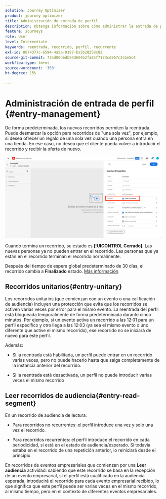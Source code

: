 ```yaml
---
solution: Journey Optimizer
product: journey optimizer
title: Administración de entrada de perfil
description: Obtenga información sobre cómo administrar la entrada de perfil
feature: Journeys
role: User
level: Intermediate
keywords: reentrada, recorrido, perfil, recurrente
exl-id: 8874377c-6594-4a5a-9197-ba5b28258c02
source-git-commit: 72bd00dedb943604b2fa85f7173cd967c3cbe5c4
workflow-type: tm+mt
source-wordcount: '350'
ht-degree: 15%

---
```


# Administración de entrada de perfil {#entry-management}

De forma predeterminada, los nuevos recorridos permiten la reentrada. Puede desmarcar la opción para recorridos de &quot;una sola vez&quot;, por ejemplo, si desea ofrecer un regalo de una sola vez cuando una persona entra en una tienda. En ese caso, no desea que el cliente pueda volver a introducir el recorrido y recibir la oferta de nuevo.

![](assets/journey-re-entrance.png)

Cuando termina un recorrido, su estado es **[!UICONTROL Cerrado]**. Las nuevas personas ya no pueden entrar en el recorrido. Las personas que ya están en el recorrido terminan el recorrido normalmente.

Después del tiempo de espera global predeterminado de 30 días, el recorrido cambia a **Finalizado** estado.  [Más información](journey-gs.md#global_timeout).


## Recorridos unitarios{#entry-unitary}

Los recorridos unitarios (que comienzan con un evento o una calificación de audiencia) incluyen una protección que evita que los recorridos se activen varias veces por error para el mismo evento. La reentrada del perfil está bloqueada temporalmente de forma predeterminada durante cinco minutos. Por ejemplo, si un evento activa un recorrido a las 12:01 para un perfil específico y otro llega a las 12:03 (ya sea el mismo evento o uno diferente que active el mismo recorrido), ese recorrido no se iniciará de nuevo para este perfil.

Además:

* Si la reentrada está habilitada, un perfil puede entrar en un recorrido varias veces, pero no puede hacerlo hasta que salga completamente de la instancia anterior del recorrido.

* Si la reentrada está desactivada, un perfil no puede introducir varias veces el mismo recorrido

## Leer recorridos de audiencia{#entry-read-segment}

En un recorrido de audiencia de lectura:

* Para recorridos no recurrentes: el perfil introduce una vez y solo una vez el recorrido.

* Para recorridos recurrentes: el perfil introduce el recorrido en cada periodicidad, si está en el estado de audiencia/esperado. Si todavía estaba en el recorrido de una repetición anterior, lo reiniciará desde el principio.

En recorridos de eventos empresariales que comienzan por una **Leer audiencia** actividad: sabiendo que este recorrido se basa en la recepción de un evento empresarial, si el perfil está cualificado en la audiencia esperada, introducirá el recorrido para cada evento empresarial recibido, lo que significa que este perfil puede ser varias veces en el mismo recorrido, al mismo tiempo, pero en el contexto de diferentes eventos empresariales.
